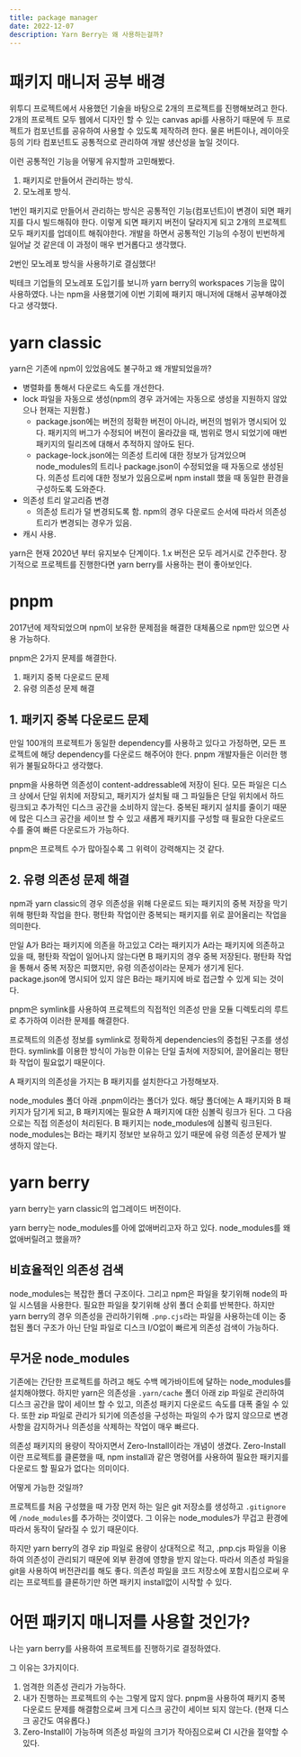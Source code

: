 ```yaml
---
title: package manager
date: 2022-12-07
description: Yarn Berry는 왜 사용하는걸까?
---
```


# 패키지 매니저 공부 배경

위투디 프로젝트에서 사용했던 기술을 바탕으로 2개의 프로젝트를 진행해보려고 한다.
2개의 프로젝트 모두 웹에서 디자인 할 수 있는 canvas api를 사용하기 때문에 두 프로젝트가 컴포넌트를 공유하여 사용할 수 있도록 제작하려 한다.
물론 버튼이나, 레이아웃 등의 기타 컴포넌트도 공통적으로 관리하여 개발 생산성을 높일 것이다.

이런 공통적인 기능을 어떻게 유지할까 고민해봤다.

1. 패키지로 만들어서 관리하는 방식.
2. 모노레포 방식.

1번인 패키지로 만들어서 관리하는 방식은 공통적인 기능(컴포넌트)이 변경이 되면 패키지를 다시 빌드해줘야 한다. 이렇게 되면 패키지 버전이 달라지게 되고 2개의 프로젝트 모두 패키지를 업데이트 해줘야한다.
개발을 하면서 공통적인 기능의 수정이 빈번하게 일어날 것 같은데 이 과정이 매우 번거롭다고 생각했다.

2번인 모노레포 방식을 사용하기로 결심했다!

빅테크 기업들의 모노레포 도입기를 보니까 yarn berry의 workspaces 기능을 많이 사용하였다.
나는 npm을 사용했기에 이번 기회에 패키지 매니저에 대해서 공부해야겠다고 생각했다.

# yarn classic

yarn은 기존에 npm이 있었음에도 불구하고 왜 개발되었을까?

- 병렬화를 통해서 다운로드 속도를 개선한다.
- lock 파일을 자동으로 생성(npm의 경우 과거에는 자동으로 생성을 지원하지 않았으나 현재는 지원함.)
  - package.json에는 버전의 정확한 버전이 아니라, 버전의 범위가 명시되어 있다. 패키지의 버그가 수정되어 버전이 올라갔을 때, 범위로 명시 되었기에 매번 패키지의 릴리즈에 대해서 추적하지 않아도 된다.
  - package-lock.json에는 의존성 트리에 대한 정보가 담겨있으며 node_modules의 트리나 package.json이 수정되었을 때 자동으로 생성된다. 의존성 트리에 대한 정보가 있음으로써 npm install 했을 때 동일한 환경을 구성하도록 도와준다.
- 의존성 트리 알고리즘 변경
  - 의존성 트리가 덜 변경되도록 함. npm의 경우 다운로드 순서에 따라서 의존성 트리가 변경되는 경우가 있음.
- 캐시 사용.

yarn은 현재 2020년 부터 유지보수 단계이다. 1.x 버전은 모두 레거시로 간주한다.
장기적으로 프로젝트를 진행한다면 yarn berry를 사용하는 편이 좋아보인다.

# pnpm

2017년에 제작되었으며 npm이 보유한 문제점을 해결한 대체품으로 npm만 있으면 사용 가능하다.

pnpm은 2가지 문제를 해결한다.

1. 패키지 중복 다운로드 문제
2. 유령 의존성 문제 해결

## 1. 패키지 중복 다운로드 문제

만일 100개의 프로젝트가 동일한 dependency를 사용하고 있다고 가정하면, 모든 프로젝트에 해당 dependency를 다운로드 해주어야 한다.
pnpm 개발자들은 이러한 행위가 불필요하다고 생각했다.

pnpm을 사용하면 의존성이 content-addressable에 저장이 된다. 모든 파일은 디스크 상에서 단일 위치에 저장되고, 패키지가 설치될 때 그 파일들은 단일 위치에서 하드 링크되고 추가적인 디스크 공간을 소비하지 않는다.
중복된 패키지 설치를 줄이기 때문에 많은 디스크 공간을 세이브 할 수 있고 새롭게 패키지를 구성할 때 필요한 다운로드 수를 줄여 빠른 다운로드가 가능하다.

pnpm은 프로젝트 수가 많아질수록 그 위력이 강력해지는 것 같다.

## 2. 유령 의존성 문제 해결

npm과 yarn classic의 경우 의존성을 위해 다운로드 되는 패키지의 중복 저장을 막기위해 평탄화 작업을 한다.
평탄화 작업이란 중복되는 패키지를 위로 끌어올리는 작업을 의미한다.

만일 A가 B라는 패키지에 의존을 하고있고 C라는 패키지가 A라는 패키지에 의존하고 있을 때, 평탄화 작업이 일어나지 않는다면 B 패키지의 경우 중복 저장된다.
평탄화 작업을 통해서 중복 저장은 피했지만, 유령 의존성이라는 문제가 생기게 된다. package.json에 명시되어 있지 않은 B라는 패키지에 바로 접근할 수 있게 되는 것이다.

pnpm은 symlink를 사용하여 프로젝트의 직접적인 의존성 만을 모듈 디렉토리의 루트로 추가하여 이러한 문제를 해결한다.

프로젝트의 의존성 정보를 symlink로 정확하게 dependencies의 중첩된 구조를 생성한다.
symlink를 이용한 방식이 가능한 이유는 단일 출처에 저장되어, 끌어올리는 평탄화 작업이 필요없기 때문이다.

A 패키지의 의존성을 가지는 B 패키지를 설치한다고 가정해보자.

node_modules 폴더 아래 .pnpm이라는 폴더가 있다. 해당 폴더에는 A 패키지와 B 패키지가 담기게 되고, B 패키지에는 필요한 A 패키지에 대한 심볼릭 링크가 된다.
그 다음으로는 직접 의존성이 처리된다. B 패키지는 node_modules에 심볼릭 링크된다. node_modules는 B라는 패키지 정보만 보유하고 있기 때문에 유령 의존성 문제가 발생하지 않는다.

# yarn berry

yarn berry는 yarn classic의 업그레이드 버전이다.

yarn berry는 node_modules를 아에 없애버리고자 하고 있다.
node_modules를 왜 없애버릴려고 했을까?

## 비효율적인 의존성 검색

node_modules는 복잡한 폴더 구조이다. 그리고 npm은 파일을 찾기위해 node의 파일 시스템을 사용한다.
필요한 파일을 찾기위해 상위 폴더 순회를 반복한다. 하지만 yarn berry의 경우 의존성을 관리하기위해 `.pnp.cjs`라는 파일을 사용하는데 이는 중첩된 폴더 구조가 아닌 단일 파일로 디스크 I/O없이 빠르게 의존성 검색이 가능하다.

## 무거운 node_modules

기존에는 간단한 프로젝트를 하려고 해도 수백 메가바이트에 달하는 node_modules를 설치해야했다.
하지만 yarn은 의존성을 `.yarn/cache` 폴더 아래 zip 파일로 관리하여 디스크 공간을 많이 세이브 할 수 있고, 의존성 패키지 다운로드 속도를 대폭 줄일 수 있다.
또한 zip 파일로 관리가 되기에 의존성을 구성하는 파일의 수가 많지 않으므로 변경 사항을 감지하거나 의존성을 삭제하는 작업이 매우 빠르다.

의존성 패키지의 용량이 작아지면서 Zero-Install이라는 개념이 생겼다.
Zero-Install이란 프로젝트를 클론했을 때, npm install과 같은 명령어를 사용하여 필요한 패키지를 다운로드 할 필요가 없다는 의미이다.

어떻게 가능한 것일까?

프로젝트를 처음 구성했을 때 가장 먼저 하는 일은 git 저장소를 생성하고 `.gitignore`에 `/node_modules`를 추가하는 것이였다.
그 이유는 node_modules가 무겁고 환경에 따라서 동작이 달라질 수 있기 때문이다.

하지만 yarn berry의 경우 zip 파일로 용량이 상대적으로 적고, .pnp.cjs 파일을 이용하여 의존성이 관리되기 때문에 외부 환경에 영향을 받지 않는다.
따라서 의존성 파일을 git을 사용하여 버전관리를 해도 좋다. 의존성 파일을 코드 저장소에 포함시킴으로써 우리는 프로젝트를 클론하기만 하면 패키지 install없이 시작할 수 있다.

# 어떤 패키지 매니저를 사용할 것인가?

나는 yarn berry를 사용하여 프로젝트를 진행하기로 결정하였다.

그 이유는 3가지이다.

1. 엄격한 의존성 관리가 가능하다.
2. 내가 진행하는 프로젝트의 수는 그렇게 많지 않다. pnpm을 사용하여 패키지 중복 다운로드 문제를 해결함으로써 크게 디스크 공간이 세이브 되지 않는다. (현재 디스크 공간도 여유롭다.)
3. Zero-Install이 가능하며 의존성 파일의 크기가 작아짐으로써 CI 시간을 절약할 수 있다.
